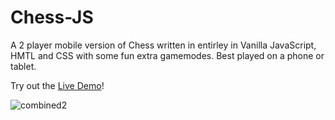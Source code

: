 # Chess-JS
A 2 player mobile version of Chess written in entirley in Vanilla JavaScript, HMTL and CSS with some fun extra gamemodes. Best played on a phone or tablet.

Try out the [Live Demo](https://splendorous-taffy-82a2a4.netlify.app/)!

![combined2](https://user-images.githubusercontent.com/27009186/232223630-db56f214-374a-4b01-9ad5-f90913f6bae9.png)
